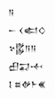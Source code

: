 <div class='block'>
<div class='line'>𒀀</div>
<div class='line'>𒀸 𒌋𒅗𒄭</div>
<div class='line'>𒆳𒌵𒀀𒀀</div>
<div class='line'>𒌷𒍑𒋾</div>
<div class='line'>𒋙 𒊺𒉻𒈨𒌍</div>
</div>